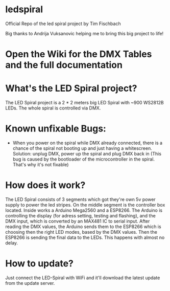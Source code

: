 # ledspiral

Official Repo of the led spiral project by Tim Fischbach

Big thanks to Andrija Vuksanovic helping me to bring this big project to life!

# Open the Wiki for the DMX Tables and the full documentation

# What's the LED Spiral project?
The LED Spiral project is a 2 * 2 meters big LED Spiral with ~900 WS2812B LEDs. The whole spiral is controlled via DMX.

# Known unfixable Bugs:
- When you power on the spiral while DMX already connected, there is a chance of the spiral not booting up and just having a whitescreen.
  Solution: unplug DMX, power up the spiral and plug DMX back in
(This bug is caused by the bootloader of the microcontroller in the spiral. That's why it's not fixable)
  
# How does it work?
The LED Spiral consists of 3 segments which got they're own 5v power supply to power the led stripes. On the middle segment is the controller box located. Inside works a Arduino Mega2560 and a ESP8266. The Arduino is controlling the display (for adress setting, testing and flashing), and the DMX input, which is converted by an MAX481 IC to serial input. After reading the DMX values, the Arduino sends them to the ESP8266 which is choosing then the right LED modes, based by the DMX values. Then the ESP8266 is sending the final data to the LEDs. This happens with almost no delay.

# How to update?
Just connect the LED-Spiral with WiFi and it'll download the latest update from the update server.

